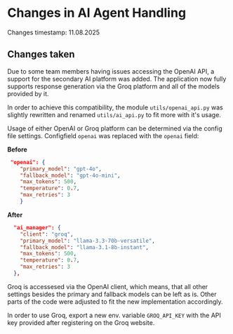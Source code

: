 # Changes in AI Agent Handling

Changes timestamp: 11.08.2025
## Changes taken

Due to some team members having issues accessing the OpenAI API, a support for the secondary AI platform was added. The application now fully supports response generation via the Groq platform and all of the models provided by it. 

In order to achieve this compatibility, the module `utils/openai_api.py` was slightly rewritten and renamed `utils/ai_api.py` to fit more with it's usage.

Usage of either OpenAI or Groq platform can be determined via the config file settings. Configfield `openai` was replaced with the `openai` field:

**Before**
```json
 "openai": {
    "primary_model": "gpt-4o",
    "fallback_model": "gpt-4o-mini",
    "max_tokens": 500,
    "temperature": 0.7,
    "max_retries": 3
    }
```

**After**
```json
  "ai_manager": {
    "client": "groq",
    "primary_model": "llama-3.3-70b-versatile",
    "fallback_model": "llama-3.1-8b-instant",
    "max_tokens": 500,
    "temperature": 0.7,
    "max_retries": 3
  },
```

Groq is accessesed via the OpenAI client, which means, that all other settings besides the primary and fallback models can be left as is. Other parts of the code were adjusted to fit the new implementation accordingly.

In order to use Groq, export a new env. variable `GROQ_API_KEY` with the API key provided after registering on the Groq website.

